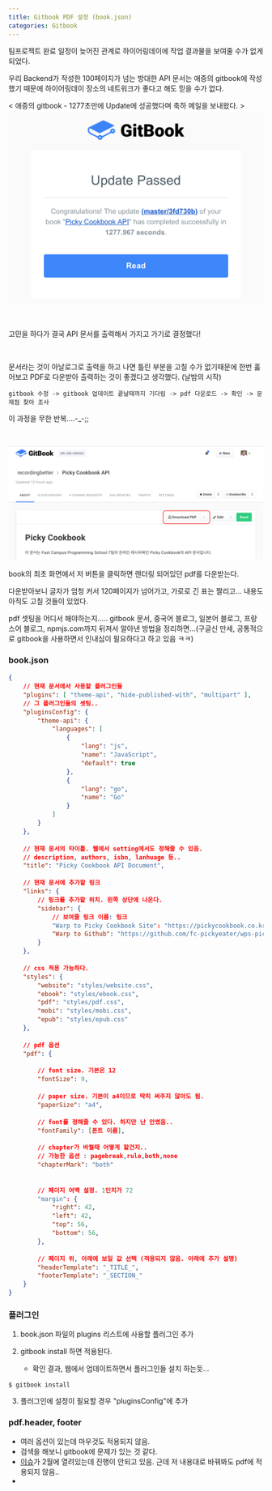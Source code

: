 ```yaml
---
title: Gitbook PDF 설정 (book.json)
categories: Gitbook
---
```


팀프로젝트 완료 일정이 늦어진 관계로 하이어링데이에 작업 결과물을 보여줄 수가 없게 되었다.

우리 Backend가 작성한 100페이지가 넘는 방대한 API 문서는 애증의 gitbook에 작성했기 때문에 하이어링데이 장소의 네트워크가 좋다고 해도 믿을 수가 없다.

< 애증의 gitbook - 1277초만에 Update에 성공했다며 축하 메일을 보내왔다. >
![gitbook-class](/../../../../../images/gitbook-class.png)

<br>

고민을 하다가 결국 API 문서를 출력해서 가지고 가기로 결정했다!

<br>

문서라는 것이 아날로그로 출력을 하고 나면 틀린 부분을 고칠 수가 없기때문에 한번 훓어보고 PDF로 다운받아 출력하는 것이 좋겠다고 생각했다. (날밤의 시작)

```
gitbook 수정 -> gitbook 업데이트 끝날때까지 기다림 -> pdf 다운로드 -> 확인 -> 문제점 찾아 조사
```

이 과정을 무한 반복....-_-;;

<br>

![gitbook-class](/../../../../../images/gitbook-pdf-button.png)

book의 최초 화면에서 저 버튼을 클릭하면 렌더링 되어있던 pdf를 다운받는다.

다운받아보니 글자가 엄청 커서 120페이지가 넘어가고, 가로로 긴 표는 짤리고... 
내용도 아직도 고칠 것들이 있었다. 

pdf 셋팅을 어디서 해야하는지.....
gitbook 문서, 중국어 블로그, 일본어 블로그, 프랑스어 블로그, npmjs.com까지 뒤져서 알아낸 방법을 정리하면...(구글신 만세, 공통적으로 gitbook을 사용하면서 인내심이 필요하다고 하고 있음 ㅋㅋ)


### book.json

```json
{
	// 현재 문서에서 사용할 플러그인들
	"plugins": [ "theme-api", "hide-published-with", "multipart" ],
	// 그 플러그인들의 셋팅..
	"pluginsConfig": {
		"theme-api": {
			"languages": [
				{
					"lang": "js",
					"name": "JavaScript",
					"default": true
				},
				{
					"lang": "go",
					"name": "Go"
				}
			]
		}
	},
	
	// 현재 문서의 타이틀. 웹에서 setting에서도 정해줄 수 있음.
	// description, authors, isbn, lanhuage 등..
	"title": "Picky Cookbook API Document",
	
	// 현재 문서에 추가할 링크
	"links": {
		// 링크를 추가할 위치. 왼쪽 상단에 나온다.
		"sidebar": {
			// 보여줄 링크 이름: 링크
			"Warp to Picky Cookbook Site": "https://pickycookbook.co.kr",
			"Warp to Github": "https://github.com/fc-pickyeater/wps-picky"
		}
	},
	
	// css 적용 가능하다.
	"styles": {
	    "website": "styles/website.css",
	    "ebook": "styles/ebook.css",
	    "pdf": "styles/pdf.css",
	    "mobi": "styles/mobi.css",
	    "epub": "styles/epub.css"
	},
	
	// pdf 옵션
	"pdf": {
	
		// font size. 기본은 12
		"fontSize": 9,
		
		// paper size. 기본이 a4이므로 딱히 써주지 않아도 됨.
		"paperSize": "a4",
		
		// font를 정해줄 수 있다. 하지만 난 안썼음..
		"fontFamily": [폰트 이름],
		
		// chapter가 바꿜때 어떻게 할건지..
		// 가능한 옵션 : pagebreak,rule,both,none
		"chapterMark": "both"
		
		
		// 페이지 여백 설정. 1인치가 72 
		"margin": {
			"right": 42,
			"left": 42,
			"top": 56,
			"bottom": 56,
		},
		
		// 페이지 위, 아래에 보일 값 선택 (적용되지 않음. 아래에 추가 설명)
		"headerTemplate": "_TITLE_",
		"footerTemplate": "_SECTION_"
	}
}
```

### 플러그인

1. book.json 파일의 plugins 리스트에 사용할 플러그인 추가


2. gitbook install 하면 적용된다. 
	- 확인 결과, 웹에서 업데이트하면서 플러그인들 설치 하는듯...

```
$ gitbook install
```

3. 플러그인에 설정이 필요할 경우 "pluginsConfig"에 추가


### pdf.header, footer

- 여러 옵션이 있는데 마우것도 적용되지 않음.
- 검색을 해보니 gitbook에 문제가 있는 것 같다.
- [이슈](https://github.com/GitbookIO/gitbook/issues/1718)가 2월에 열려있는데 진행이 안되고 있음. 근데 저 내용대로 바꿔봐도 pdf에 적용되지 않음..
- 